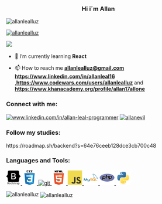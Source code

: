 <h3 align="center">Hi i´m Allan</h3>

<p align="left"> <img src="https://komarev.com/ghpvc/?username=allanlealluz&label=Profile%20views&color=0e75b6&style=flat" alt="allanlealluz" /> </p>

<p align="left"> <a href="https://github.com/ryo-ma/github-profile-trophy"><img src="https://github-profile-trophy.vercel.app/?username=allanlealluz" alt="allanlealluz" /></a></p>
<p align="left"> <img src="https://www.codewars.com/users/allanlealluz/badges/large"></p>

- 🌱 I’m currently learning **React**

- 📫 How to reach me **allanlealluz@gmail.com**  **https://www.linkedin.com/in/allanleal16** ,**https://www.codewars.com/users/allanlealluz** and **https://www.khanacademy.org/profile/allan17allone**

<h3 align="left">Connect with me:</h3>
<p align="left">
<a href="www.linkedin.com/in/allan-leal-programmer" target="blank"><img align="center" src="https://raw.githubusercontent.com/rahuldkjain/github-profile-readme-generator/master/src/images/icons/Social/linked-in-alt.svg" alt="www.linkedin.com/in/allan-leal-programmer" height="30" width="40" /></a>
<a href="https://instagram.com/allanevil" target="blank"><img align="center" src="https://raw.githubusercontent.com/rahuldkjain/github-profile-readme-generator/master/src/images/icons/Social/instagram.svg" alt="allanevil" height="30" width="40" /></a>
</p>
<h3 align="left">Follow my studies:</h3>
<p>https://roadmap.sh/backend?s=64e76ceeb128dce3cb700c48</p>
<h3 align="left">Languages and Tools:</h3>
<p align="left"> <a href="https://getbootstrap.com" target="_blank"> <img src="https://raw.githubusercontent.com/devicons/devicon/master/icons/bootstrap/bootstrap-plain-wordmark.svg" alt="bootstrap" width="40" height="40"/> </a> <a href="https://www.w3schools.com/css/" target="_blank"> <img src="https://raw.githubusercontent.com/devicons/devicon/master/icons/css3/css3-original-wordmark.svg" alt="css3" width="40" height="40"/> </a><a href="https://git-scm.com/" target="_blank"> <img src="https://www.vectorlogo.zone/logos/git-scm/git-scm-icon.svg" alt="git" width="40" height="40"/> </a> <a href="https://www.w3.org/html/" target="_blank"> <img src="https://raw.githubusercontent.com/devicons/devicon/master/icons/html5/html5-original-wordmark.svg" alt="html5" width="40" height="40"/> </a> <a href="https://developer.mozilla.org/en-US/docs/Web/JavaScript" target="_blank"> <img src="https://raw.githubusercontent.com/devicons/devicon/master/icons/javascript/javascript-original.svg" alt="javascript" width="40" height="40"/> </a> <a href="https://www.mysql.com/" target="_blank"> <img src="https://raw.githubusercontent.com/devicons/devicon/master/icons/mysql/mysql-original-wordmark.svg" alt="mysql" width="40" height="40"/> </a> <a href="https://www.php.net" target="_blank"> <img src="https://raw.githubusercontent.com/devicons/devicon/master/icons/php/php-original.svg" alt="php" width="40" height="40"/> </a> <a href="https://www.python.org" target="_blank"> <img src="https://raw.githubusercontent.com/devicons/devicon/master/icons/python/python-original.svg" alt="python" width="40" height="40"/> </a> </p>

<p><img align="left" src="https://github-readme-stats.vercel.app/api/top-langs?username=allanlealluz&show_icons=true&locale=en&layout=compact" alt="allanlealluz" /></p>

<p>&nbsp;<img align="center" src="https://github-readme-stats.vercel.app/api?username=allanlealluz&show_icons=true&locale=en" alt="allanlealluz" /></p>
